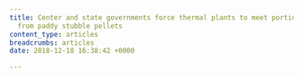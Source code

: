 ```yaml
---
title: Center and state governments force thermal plants to meet portion of fuel requirements
  from paddy stubble pellets
content_type: articles
breadcrumbs: articles
date: 2018-12-18 16:38:42 +0000

---
```

